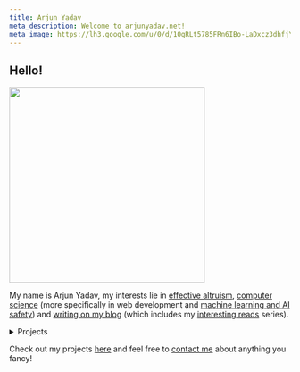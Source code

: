 ```yaml
---
title: Arjun Yadav
meta_description: Welcome to arjunyadav.net!
meta_image: https://lh3.google.com/u/0/d/10qRLt5785FRn6IBo-LaDxcz3dhfjYtaK=w2880-h1528-iv1
---
```


## Hello!

<img src="/Arjun.png" height="350px" />

My name is Arjun Yadav, my interests lie in [effective altruism](/blog/what-is-effective-altruism), [computer science](https://github.com/y-arjun-y) (more specifically in web development and [machine learning and AI safety](/notebook/)) and [writing on my blog](/blog/) (which includes my [interesting reads](/interesting-reads/) series).

<details>
  <summary>Projects</summary>

  Some of the projects I've worked on in my life that I'm particularly proud of are (in reverse-chronological order):

  - Dec 2023, Aug 2023, Jul 2022, Jun 2023, Jul 2022 - Machine Learning and AI Safety: [AI Plans](/projects#ai-plans), [Dioptra](/projects#dioptra), [teaching a class](/projects#aaeclass) and completing three courses ([1](/projects#mathforml), [2](/projects#mlsafetycourse), [3](/projects#introml))
  - Dec 2023, Nov 2022, Aug 2022, Oct 2021 - Music: ([1](/projects#gratis2023), [2](/projects#ukulele), [3](/projects#drums), [4](/projects#guitar))
  - Dec 2023, Oct 2023, Jun 2023, Feb 2023, Nov 2022 - MUNs: ([1](/projects#dxbmun2023), [2](/projects#nmsmun), [3](/projects#gfsmun2023), [4](/projects#admun2023), [5](/projects#gfsmun2022))
  - Oct 2023 - Moderating at [Project: Unboxed](/projects#projectunboxed)
  - Sep 2023 - [TEDxYouth@DPSS 2023](/projects#tedx2023)
  - Jul 2023, Dec 2022, Jul 2022 - SOLARIS: ([1](/projects#solaris-3), [2](/projects#solaris-2), [3](/projects#solaris-1))
  - Jun 2023 - [AUS CSE Research Assistant](/projects#ausresearch)
  - Jan 2023 - [OptX](/projects#optx)
  - Dec 2022 - [AUS Winter Computing Camp](/projects#computingcamp2022)
  - Mar 2022 - [EAGxOxford 2022](/projects#eagxoxford2022)
  - Nov 2021 - [Miller-Rabin Research](/projects#millerrabin)
  - Nov 2021 - [LeetCode](/projects#leetcode)
  - Oct 2021 - [bettermailto](/projects#bettermailto)
  - Oct 2021 - [Effective Altruism Data](/projects#eadata)
  
</details>

Check out my projects [here](/projects/) and feel free to [contact me](https://www.bettermailto.com/user/620278e0561f820009d840d2) about anything you fancy!
